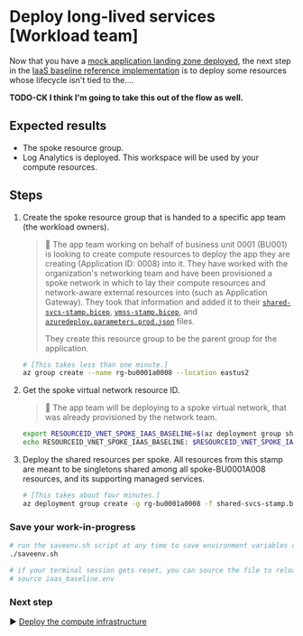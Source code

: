 # Deploy long-lived services [Workload team]

Now that you have a [mock application landing zone deployed](./04-subscription-vending-execute.md), the next step in the [IaaS baseline reference implementation](./) is to deploy some resources whose lifecycle isn't tied to the....

**TODO-CK I think I'm going to take this out of the flow as well.**

## Expected results

* The spoke resource group.
* Log Analytics is deployed. This workspace will be used by your compute resources.

## Steps

1. Create the spoke resource group that is handed to a specific app team (the workload owners).

   > :book: The app team working on behalf of business unit 0001 (BU001) is looking to create compute resources to deploy the app they are creating (Application ID: 0008) into it. They have worked with the organization's networking team and have been provisioned a spoke network in which to lay their compute resources and network-aware external resources into (such as Application Gateway). They took that information and added it to their [`shared-svcs-stamp.bicep`](./shared-svcs-stamp.bicep), [`vmss-stamp.bicep`](./vmss-stamp.bicep), and [`azuredeploy.parameters.prod.json`](./azuredeploy.parameters.prod.json) files.
   >
   > They create this resource group to be the parent group for the application.

   ```bash
   # [This takes less than one minute.]
   az group create --name rg-bu0001a0008 --location eastus2
   ```

1. Get the spoke virtual network resource ID.

   > :book: The app team will be deploying to a spoke virtual network, that was already provisioned by the network team.

   ```bash
   export RESOURCEID_VNET_SPOKE_IAAS_BASELINE=$(az deployment group show -g rg-enterprise-networking-spokes -n spoke-BU0001A0008 --query properties.outputs.spokeVnetResourceId .value -o tsv)
   echo RESOURCEID_VNET_SPOKE_IAAS_BASELINE: $RESOURCEID_VNET_SPOKE_IAAS_BASELINE
   ```

1. Deploy the shared resources per spoke. All resources from this stamp are meant to be singletons shared among all spoke-BU0001A008 resources, and its supporting managed services.

   ```bash
   # [This takes about four minutes.]
   az deployment group create -g rg-bu0001a0008 -f shared-svcs-stamp.bicep -p targetVnetResourceId=${RESOURCEID_VNET_SPOKE_IAAS_BASELINE} location=eastus2
   ```

### Save your work-in-progress

```bash
# run the saveenv.sh script at any time to save environment variables created above to iaas_baseline.env
./saveenv.sh

# if your terminal session gets reset, you can source the file to reload the environment variables
# source iaas_baseline.env
```

### Next step

:arrow_forward: [Deploy the compute infrastructure](./06-compute-infra.md)
